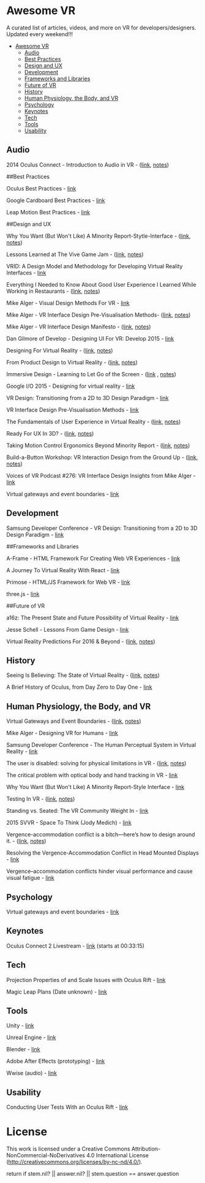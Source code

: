 # Awesome VR
A curated list of articles, videos, and more on VR for developers/designers. Updated every weekend!!!

- [Awesome VR](#awesome-vr)
	- [Audio](#audio)
	- [Best Practices](#best-practices)
	- [Design and UX](#design-and-ux)
	- [Development](#development)
	- [Frameworks and Libraries](#frameworks-and-libraries)
	- [Future of VR](#future-of-vr)
	- [History](#history)
	- [Human Physiology, the Body, and VR](#human-physiology-the-body-and-vr)
	- [Psychology](#psychology)
	- [Keynotes](#keynotes)
	- [Tech](#tech)
	- [Tools](#tools)
	- [Usability](#usability)

## Audio

2014 Oculus Connect - Introduction to Audio in VR - ([link](https://www.youtube.com/watch?v=X6wSEMh8nR8&feature=youtu.be), [notes](https://github.com/thejourneydude/awesome_vr/blob/master/notes/2014%20Oculus%20Connect%20-%20Introduction%20to%20Audio%20in%20VR.md))

##Best Practices

Oculus Best Practices - [link](https://developer.oculus.com/documentation/intro-vr/latest/concepts/book-bp/)

Google Cardboard Best Practices -  [link](https://www.google.com/design/spec-vr/designing-for-google-cardboard/a-new-dimension.html#)

Leap Motion Best Practices - [link](https://developer.leapmotion.com/assets/Leap%20Motion%20VR%20Best%20Practices%20Guidelines.pdf)


##Design and UX

Why You Want (But Won't Like) A Minority Report-Stytle-Interface - ([link](http://www.kickerstudio.com/2010/11/why-you-want-but-wont-like-a-minority-report-style-interface/), [notes](https://github.com/thejourneydude/awesome_vr/blob/master/notes/WHY%20YOU%20WANT%20(BUT%20WON%E2%80%99T%20LIKE)%20A%20MINORITY%20REPORT-STYLE%20INTERFACE.md))

Lessons Learned at The Vive Game Jam - ([link](https://www.youtube.com/watch?v=tQQPuZPWCN4), [notes](https://github.com/thejourneydude/awesome_vr/blob/master/notes/Lessons%20Learned%20at%20The%20Vive%20Game%20Jam.md))

VRID: A Design Model and Methodology for Developing
Virtual Reality Interfaces - [link](http://www.cs.tufts.edu/~jacob/papers/vrst01.tanriverdi.pdf)

Everything I Needed to Know About Good User Experience I Learned While Working in Restaurants - ([link](https://www.nngroup.com/articles/ux-learn-in-restaurants/), [notes](https://github.com/thejourneydude/awesome_vr/blob/master/notes/Everything%20I%20Needed%20to%20Know%20About%20Good%20User%20Experience%20I%20Learned%20While%20Working%20in%20Restaurants.md))

Mike Alger - Visual Design Methods For VR - [link](http://aperturesciencellc.com/vr/VisualDesignMethodsforVR_MikeAlger.pdf)

Mike Alger - VR Interface Design Pre-Visualisation Methods- ([link](https://vimeo.com/141330081), [notes](https://github.com/thejourneydude/awesome_vr/blob/master/notes/VR%20Interface%20Design%20Pre-Visualization%20Methods.md))

Mike Alger - VR Interface Design Manifesto - ([link](https://vimeo.com/116101132), [notes](https://github.com/thejourneydude/awesome_vr/blob/master/notes/Mike%20Alger's%20VR%20Interace%20Design%20Manifesto.md))

Dan Gilmore of Develop - Designing UI For VR: Develop 2015 - [link](https://www.youtube.com/watch?v=4lRhTPQroi0)

Designing For Virtual Reality - ([link](https://ustwo.com/blog/designing-for-virtual-reality-google-cardboard/), [notes](https://github.com/thejourneydude/awesome_vr/blob/master/notes/Designing-For-Virtual-Reality.md))

From Product Design to Virtual Reality - ([link](https://medium.com/google-design/from-product-design-to-virtual-reality-be46fa793e9b#.35inq8qh3),  [notes](https://github.com/thejourneydude/awesome_vr/blob/master/notes/From-Product-Design-To-Virtual-Reality.md))

Immersive Design - Learning to Let Go of the Screen - ([link](https://medium.com/backchannel/immersive-design-76499204d5f6#.h7myyf7az) , [notes](https://github.com/thejourneydude/awesome_vr/blob/master/notes/Immersive-Design-Learning-To-Let-Go-Of-The-Screen.md))

Google I/O 2015 - Designing for virtual reality - [link](https://youtu.be/Qwh1LBzz3AU)

VR Design: Transitioning from a 2D to 3D Design Paradigm - [link](https://www.youtube.com/watch?v=XjnHr_6WSqo&feature=youtu.be)

VR Interface Design Pre-Visualisation Methods - [link](https://www.youtube.com/watch?v=id86HeV-Vb8&feature=youtu.be)

The Fundamentals of User Experience in Virtual Reality - ([link](http://www.blockinterval.com/project-updates/2015/10/15/user-experience-in-virtual-reality), [notes](https://github.com/thejourneydude/awesome_vr/blob/master/notes/The%20Fundamentals%20Of%20User%20Experience%20In%20Virtual%20Reality.md))

Ready For UX In 3D? - ([link](http://www.blockinterval.com/project-updates/2015/10/27/ux-moves-to-3d), [notes](https://github.com/thejourneydude/awesome_vr/blob/master/notes/Ready%20For%20UX%20In%203D.md))

Taking Motion Control Ergonomics Beyond Minority Report - ([link](http://blog.leapmotion.com/taking-motion-control-ergonomics-beyond-minority-report/), [notes](https://github.com/thejourneydude/awesome_vr/blob/master/notes/Leap%20Motion's%20Best%20Practices.md))

Build-a-Button Workshop: VR Interaction Design from the Ground Up - ([link](http://blog.leapmotion.com/build-button-workshop-vr-interaction-design-ground/), [notes](https://github.com/thejourneydude/awesome_vr/blob/master/notes/Build-a-Button%20Workshop:%20VR%20Interaction%20Design%20from%20the%20Ground%20Up.md))

Voices of VR Podcast #276: VR Interface Design Insights from Mike Alger - [link](https://overcast.fm/+BnTpq6J7g)

Virtual gateways and event boundaries - [link](http://www.vrinflux.com/virtual-gateways-and-event-boundaries/)

## Development

Samsung  Developer Conference - VR Design: Transitioning from a 2D to 3D Design Paradigm - [link](https://youtu.be/XjnHr_6WSqo)

##Frameworks and Libraries

A-Frame - HTML Framework For Creating Web VR Experiences - [link](https://aframe.io/)

A Journey To Virtual Reality With React - [link](https://medium.com/@clayallsopp/a-journey-to-virtual-reality-with-react-6e3b86140a63#.rvps81eev)

Primose - HTML/JS Framework for Web VR - [link](http://www.primrosevr.com/)

three.js - [link](http://threejs.org/)


##Future of VR

a16z: The Present State and Future Possibility of Virtual Reality - [link](https://overcast.fm/+BlzGapn4Y)  

Jesse Schell - Lessons From Game Design - [link](https://vimeo.com/142191776)

Virtual Reality Predictions For 2016 & Beyond - ([link](https://medium.com/@shawnfromportland/virtual-reality-predictions-for-2016-beyond-c4d9adf9f13e#.m9exhgfvb), [notes](https://github.com/thejourneydude/awesome_vr/blob/master/notes/Virtual-Reality-Predictions-For-2016-%26-Beyond.md))


## History

Seeing Is Believing: The State of Virtual Reality - ([link](http://www.theverge.com/a/virtual-reality/intro), [notes](https://github.com/thejourneydude/awesome_vr/blob/master/notes/Seeing-Is-Believing-The-State-Of-Virtual-Reality.md))

A Brief History of Oculus, from Day Zero to Day One - [link](https://medium.com/kickstarter/a-brief-history-of-oculus-from-day-zero-to-day-one-8878aae002f8#.wu4u38ewe)

## Human Physiology, the Body, and VR

Virtual Gateways and Event Boundaries - ([link](https://github.com/thejourneydude/awesome_vr/blob/master/notes/2014%20Oculus%20Connect%20-%20Introduction%20to%20Audio%20in%20VR.md), [notes](https://github.com/thejourneydude/awesome_vr/blob/master/notes/Virtual%20Gateways%20and%20Event%20Boundaries.md))

Mike Alger - Designing VR for Humans - [link](https://www.youtube.com/watch?v=fEMDo-SBO1g&feature=youtu.be)

Samsung Developer Conference - The Human Perceptual System in Virtual Reality - [link](https://www.youtube.com/watch?v=fx1oaRCGC1s)

The user is disabled: solving for physical limitations in VR - ([link](http://vrinflux.com/the-user-is-disabled-solving-for-physical-limitations-in-vr/), [notes](https://github.com/thejourneydude/awesome_vr/blob/master/notes/The%20User%20is%20Disabled:%20Solving%20For%20Physical%20Limitations%20in%20VR.md))

The critical problem with optical body and hand tracking in VR - [link](http://vrinflux.com/the-critical-problem-with-optical-body-and-hand-tracking-in-vr/)

Why You Want (But Won't Like) A Minority Report-Style Interface - [link](http://www.kickerstudio.com/2010/11/why-you-want-but-wont-like-a-minority-report-style-interface/)

Testing In VR - ([link](http://www.properqa.com/#!vr-testing/c69b), [notes](https://github.com/thejourneydude/awesome_vr/blob/master/notes/Testing%20In%20VR%20Has%20Unique%20Challenges.md))

Standing vs. Seated: The VR Community Weight In - [link](http://www.blockinterval.com/project-updates/2015/9/30/standing-vs-seated-the-vr-community-weighs-in)

2015 SVVR - Space To Think (Jody Medich) - [link](https://youtu.be/ziVoJaYwYNY)

Vergence-accommodation conflict is a bitch—here’s how to design around it. - ([link](http://vrinflux.com/vergence-accommodation-conflict-is-a-bitch-heres-how-to-design-around-it/), [notes](Vergence-Accomadation-Conflic-Is-A-Bitch-Here's-How-To-Design-Around-It.md))

Resolving the Vergence-Accommodation
Conflict in Head Mounted Displays - [link](https://www.cs.umd.edu/sites/default/files/scholarly_papers/Kramidarev.pdf)

Vergence–accommodation conflicts hinder visual performance and cause visual fatigue - [link](http://www.ncbi.nlm.nih.gov/pmc/articles/PMC2879326/)

## Psychology
Virtual gateways and event boundaries - [link](http://www.vrinflux.com/virtual-gateways-and-event-boundaries/)

## Keynotes

Oculus Connect 2 Livestream - [link](http://www.twitch.tv/oculus/v/17538854) (starts at 00:33:15)

## Tech

Projection Properties of and Scale Issues with Oculus Rift - [link](https://www.youtube.com/watch?v=lsKuGUYXHa4)

Magic Leap Plans (Date unknown) - [link](https://cdn1.vox-cdn.com/uploads/chorus_asset/file/4296725/61845907_1_.0.pdf)

## Tools

Unity - [link](https://unity3d.com)

Unreal Engine - [link](https://www.unrealengine.com)

Blender - [link](https://www.blender.org/)

Adobe After Effects (prototyping) - [link](http://www.adobe.com/products/aftereffects.html)

Wwise (audio) - [link](https://www.audiokinetic.com/products/wwise/)

## Usability
Conducting User Tests With an Oculus Rift - [link](https://www.twentymilliseconds.com/post/user-testing-oculus-rift/)


# License
This work is licensed under a Creative Commons Attribution-NonCommercial-NoDerivatives 4.0 International License (http://creativecommons.org/licenses/by-nc-nd/4.0/).


return if stem.nil? || answer.nil? || 	stem.question == answer.question

